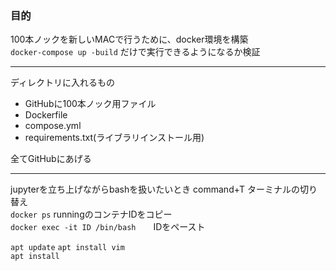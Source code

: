 ### 目的
100本ノックを新しいMACで行うために、docker環境を構築  
`docker-compose up -build`   だけで実行できるようになるか検証  
*** 
ディレクトリに入れるもの  

- GitHubに100本ノック用ファイル
- Dockerfile
- compose.yml
- requirements.txt(ライブラリインストール用)  

全てGitHubにあげる  
***  
jupyterを立ち上げながらbashを扱いたいとき
command+T   ターミナルの切り替え  
`docker ps`   runningのコンテナIDをコピー  
`docker exec -it ID /bin/bash`　　IDをペースト  

`apt update`
`apt install vim`  
`apt install`



